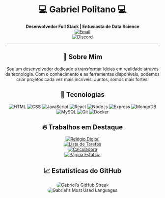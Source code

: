<h1 align="center">💻 Gabriel Politano 💻</h1>

<p align="center">
  <b>Desenvolvedor Full Stack | Entusiasta de Data Science</b><br>
   <a href="mailto:gabriel.cpolitano@gmail.com">
    <img src="https://img.shields.io/badge/-Email-D14836?style=flat-square&logo=Gmail&logoColor=white" alt="Email"/><br>
  </a>
  <a href="https://discordapp.com/users/1230514914142060575">
    <img src="https://img.shields.io/badge/Discord-7289DA?style=flat-square&logo=discord&logoColor=white" alt="Discord"/>
  </a>
</p>

---

<h2 align="center">🚀 Sobre Mim</h2>
<p align="center">Sou um desenvolvedor dedicado a transformar ideias em realidade através da tecnologia. Com o conhecimento e as ferramentas disponíveis, podemos criar projetos cada vez mais incríveis. Juntos, somos mais fortes!</p>

<h2 align="center">📱 Tecnologias</h2>

<p align="center">
  <img src="https://img.shields.io/badge/-HTML-E34F26?style=flat-square&logo=html5&logoColor=white" alt="HTML"/>
  <img src="https://img.shields.io/badge/-CSS-1572B6?style=flat-square&logo=css3&logoColor=white" alt="CSS"/>
  <img src="https://img.shields.io/badge/-JavaScript-F7DF1E?style=flat-square&logo=javascript&logoColor=black" alt="JavaScript"/>
  <img src="https://img.shields.io/badge/-React-61DAFB?style=flat-square&logo=react&logoColor=black" alt="React"/>
  <img src="https://img.shields.io/badge/-Node.js-339933?style=flat-square&logo=node.js&logoColor=white" alt="Node.js"/>
  <img src="https://img.shields.io/badge/-Express-black?style=flat-square&logo=Express" alt="Express"/>
  <img src="https://img.shields.io/badge/-MongoDB-47A248?style=flat-square&logo=mongodb&logoColor=white" alt="MongoDB"/>
  <img src="https://img.shields.io/badge/-MySQL-4479A1?style=flat-square&logo=mysql&logoColor=white" alt="MySQL"/>
  <img src="https://img.shields.io/badge/-Git-F05032?style=flat-square&logo=git&logoColor=white" alt="Git"/>
  <img src="https://img.shields.io/badge/-Docker-2496ED?style=flat-square&logo=docker&logoColor=white" alt="Docker"/>
</p>


<h2 align="center">🔥 Trabalhos em Destaque</h2>

<p align="center">
  <a href="https://github.com/gabrielcpolitano/Relogio">
    <img src="https://img.shields.io/badge/-Relógio_Digital-000?style=flat-square&logo=github&logoColor=white" alt="Relógio Digital"/><br>
  </a>
  <a href="https://github.com/gabrielcpolitano/Lista_Tarefas">
    <img src="https://img.shields.io/badge/-Lista_de_Tarefas-000?style=flat-square&logo=github&logoColor=white" alt="Lista de Tarefas"/><br>
  </a>
  <a href="https://github.com/gabrielcpolitano/Calculadora">
    <img src="https://img.shields.io/badge/-Calculadora-000?style=flat-square&logo=github&logoColor=white" alt="Calculadora"/><br>
  </a>
  <a href="https://github.com/gabrielcpolitano/Pagina_Estatica">
    <img src="https://img.shields.io/badge/-Página_Estática-000?style=flat-square&logo=github&logoColor=white" alt="Página Estática"/>
  </a>
</p>


<h2 align="center">📈 Estatísticas do GitHub</h2>
<div align="center">
  <img
    style="border-radius: 10px;"
    src="https://github-readme-streak-stats.herokuapp.com/?user=gabrielcpolitano&theme=dark&hide_border=false"
    alt="Gabriel's GitHub Streak"
  />
</div>

<div align="center">
  <img
    style="border-radius: 10px;"
    src="https://github-readme-stats.vercel.app/api/top-langs/?username=gabrielcpolitano&layout=compact&theme=dark&hide_border=false"
    alt="Gabriel's Most Used Languages"
  />
</div>
